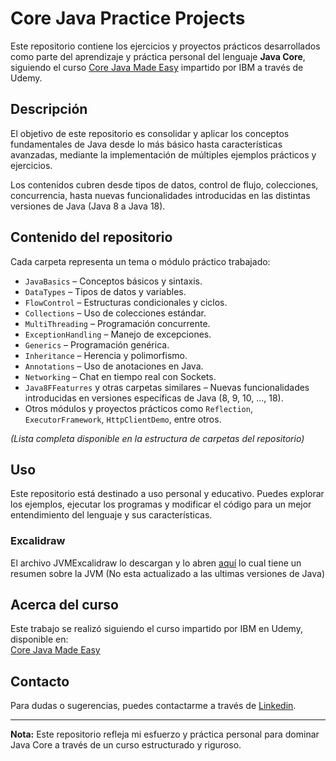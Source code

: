# Core Java Practice Projects

Este repositorio contiene los ejercicios y proyectos prácticos desarrollados como parte del aprendizaje y práctica personal del lenguaje **Java Core**, siguiendo el curso [Core Java Made Easy](https://www.udemy.com/course/corejavamadeeasy/?couponCode=KEEPLEARNING) impartido por IBM a través de Udemy.

## Descripción

El objetivo de este repositorio es consolidar y aplicar los conceptos fundamentales de Java desde lo más básico hasta características avanzadas, mediante la implementación de múltiples ejemplos prácticos y ejercicios.

Los contenidos cubren desde tipos de datos, control de flujo, colecciones, concurrencia, hasta nuevas funcionalidades introducidas en las distintas versiones de Java (Java 8 a Java 18).

## Contenido del repositorio

Cada carpeta representa un tema o módulo práctico trabajado:

- `JavaBasics` – Conceptos básicos y sintaxis.
- `DataTypes` – Tipos de datos y variables.
- `FlowControl` – Estructuras condicionales y ciclos.
- `Collections` – Uso de colecciones estándar.
- `MultiThreading` – Programación concurrente.
- `ExceptionHandling` – Manejo de excepciones.
- `Generics` – Programación genérica.
- `Inheritance` – Herencia y polimorfismo.
- `Annotations` – Uso de anotaciones en Java.
- `Networking` – Chat en tiempo real con Sockets.
- `Java8FFeaturres` y otras carpetas similares – Nuevas funcionalidades introducidas en versiones específicas de Java (8, 9, 10, ..., 18).
- Otros módulos y proyectos prácticos como `Reflection`, `ExecutorFramework`, `HttpClientDemo`, entre otros.

*(Lista completa disponible en la estructura de carpetas del repositorio)*

## Uso

Este repositorio está destinado a uso personal y educativo. Puedes explorar los ejemplos, ejecutar los programas y modificar el código para un mejor entendimiento del lenguaje y sus características.
### Excalidraw

El archivo JVMExcalidraw lo descargan y lo abren [aquí](https://excalidraw.com/) lo cual tiene un resumen sobre la JVM (No esta actualizado a las ultimas versiones de Java)

## Acerca del curso

Este trabajo se realizó siguiendo el curso impartido por IBM en Udemy, disponible en:  
[Core Java Made Easy](https://www.udemy.com/course/corejavamadeeasy/?couponCode=KEEPLEARNING)

## Contacto

Para dudas o sugerencias, puedes contactarme a través de [Linkedin](https://www.linkedin.com/in/jose-gabriel-hernandez-512899251/).

---

**Nota:** Este repositorio refleja mi esfuerzo y práctica personal para dominar Java Core a través de un curso estructurado y riguroso.
